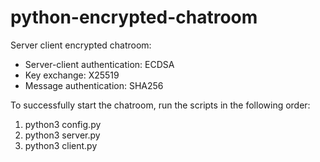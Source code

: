 # python-encrypted-chatroom

Server client encrypted chatroom:
* Server-client authentication: ECDSA
* Key exchange: X25519
* Message authentication: SHA256

To successfully start the chatroom, run the scripts in the following order:
1. python3 config.py
2. python3 server.py
3. python3 client.py
